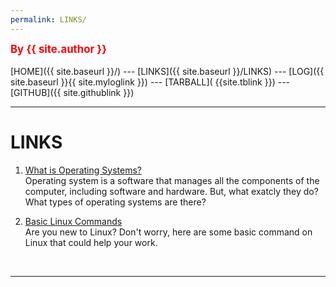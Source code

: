 ```yaml
---
permalink: LINKS/
---
```

<span style="color:red; font-weight:bold; font-size:larger;">By {{ site.author }}</span>
<br><br>
[HOME]({{ site.baseurl }}/) ---
[LINKS]({{ site.baseurl }}/LINKS) ---
[LOG]({{ site.baseurl }}{{ site.myloglink }}) ---
[TARBALL]( {{site.tblink }}) ---
[GITHUB]({{ site.githublink }})
<br>
<hr>

# LINKS

1. [What is Operating Systems?](https://edu.gcfglobal.org/en/computerbasics/understanding-operating-systems/1/)<br>
Operating system is a software that manages all the components of the computer, including software and hardware. But, what exatcly they do? What types of operating systems are there?

2. [Basic Linux Commands](https://maker.pro/linux/tutorial/basic-linux-commands-for-beginners)<br>
Are you new to Linux? Don't worry, here are some basic command on Linux that could help your work.
<br>
<hr>
